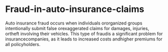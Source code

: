 # Fraud-in-auto-insurance-claims
Auto insurance fraud occurs when individuals ororganized groups intentionally submit false orexaggerated claims for damages, injuries, ortheft involving their vehicles. This type of fraudis a significant problem for insurancecompanies, as it leads to increased costs andhigher premiums for all policyholders. 
